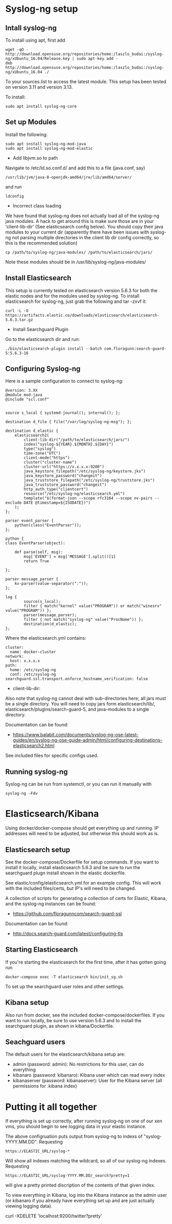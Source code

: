 # Syslog-ng setup

## Intall syslog-ng

To install using apt, first add 

	wget -qO - http://download.opensuse.org/repositories/home:/laszlo_budai:/syslog-ng/xUbuntu_16.04/Release.key | sudo apt-key add -	
	deb http://download.opensuse.org/repositories/home:/laszlo_budai:/syslog-ng/xUbuntu_16.04 ./

To your sources.list to access the latest module.  This setup has been tested on version 3.11 and version 3.13.  

To install:
	
	sudo apt install syslog-ng-core

## Set up Modules

Install the following:
	
	sudo apt install syslog-ng-mod-java
	sudo apt install syslog-ng-mod-elastic
	
* Add libjvm.so to path 

Navigate to /etc/ld.so.conf.d/ and add this to a file (java.conf, say)

	/usr/lib/jvm/java-8-openjdk-amd64/jre/lib/amd64/server/

and run 

	ldconfig 

* Incorrect class loading

We have found that syslog-ng does not actually load all of the syslog-ng java modules.  A hack to get around this is make sure those are in your 'client-lib-dir' (See elasticsearch config below).  You should copy their java modules to your current dir (apparently there have been issues with syslog-ng not parsing multiple directories in the client lib dir config correctly, so this is the recommended solution)

	cp /path/to/syslog-ng/java-modules/ /path/to/elasticsearch/jars/

Note these modules should be in /usr/lib/syslog-ng/java-modules/

## Install Elasticsearch

This setup is currently tested on elasticsearch version 5.6.3 for both the elastic nodes and for the modules used by syslog-ng.  To install elasticsearch for syslog-ng, just grab the following and tar -zxvf it:

	curl -L -O https://artifacts.elastic.co/downloads/elasticsearch/elasticsearch-5.6.3.tar.gz

* Install Searchguard Plugin

Go to the elasticsearch dir and run:

	./bin/elasticsearch-plugin install --batch com.floragunn:search-guard-5:5.6.3-16


## Configuring Syslog-ng

Here is a sample configuration to connect to syslog-ng:

	@version: 3.XX
	@module mod-java
	@include "scl.conf"


	source s_local { systemd-journal(); internal(); };

	destination d_file { file("/var/log/syslog-ng-msg"); };

	destination d_elastic {
		elasticsearch2(
			client-lib-dir("/path/to/elasticsearch/jars/")
			index("syslog-${YEAR}.${MONTH}.${DAY}")
			type("syslog")
			time-zone("UTC")
			client-mode("https")
			cluster("cluster-name")
			cluster-url("https://x.x.x.x:9200")
			java_keystore_filepath("/etc/syslog-ng/keystore.jks")
			java_keystore_password("changeit")
			java_truststore_filepath("/etc/syslog-ng/truststore.jks")
			java_truststore_password("changeit")
			http_auth_type("clientcert")
			resource("/etc/syslog-ng/elasticsearch.yml")
			template("$(format-json --scope rfc3164 --scope nv-pairs --exclude DATE @timestamp=${ISODATE})")
		);
	};

	parser event_parser {
        python(class("EventParser"));
	};

	python {
	class EventParser(object):

		def parse(self, msg):
			msg['EVENT'] = msg['MESSAGE'].split()[1]
			return True

	};

	parser message_parser {
		kv-parser(value-separator(":"));
	};

	log {
	        source(s_local);
	        filter { match("kernel" value("PROGRAM")) or match("winesrv" value("PROGRAM")) };
	        parser(message_parser);
	        filter { not match("syslog-ng" value("ProcName")) };
	        destination(d_elastic);
	};

Where the elasticsearch.yml contains:

	cluster:
	  name: docker-cluster
	network:
	  host: x.x.x.x
	path:
	  home: /etc/syslog-ng
	  conf: /etc/syslog-ng
	searchguard.ssl.transport.enforce_hostname_verification: false

* client-lib-dir:

Also note that syslog-ng cannot deal with sub-directories here; all jars must be a single directory.  You will need to copy jars form elasticsearch/lib/, elasticsearch/plugins/search-guard-5, and java-modules to a single directory.  

Documentation can be found:
* https://www.balabit.com/documents/syslog-ng-ose-latest-guides/en/syslog-ng-ose-guide-admin/html/configuring-destinations-elasticsearch2.html

See included files for specific configs used.

## Running syslog-ng

Syslog-ng can be run from systemctl, or you can run it manually with 
	
	syslog-ng -Fdv

# Elasticsearch/Kibana

Using docker/docker-compose should get everything up and running.  IP addresses will need to be adjusted, but otherwise this should work as is.   

## Elasticsearch setup

See the docker-compose/Dockerfile for setup commands.  If you want to install it locally, install elasticsearch 5.6.3 and be sure to run the searchguard plugn install shown in the elastic dockerfile.

See elastic/config/elasticsearch.yml for an example config.  This will work with the included files/certs, but IP's will need to be changed.  

A collection of scripts for generating a collection of certs for Elastic, Kibana, and the syslog-ng instances can be found:
* https://github.com/floragunncom/search-guard-ssl

Documentation can be found:
* http://docs.search-guard.com/latest/configuring-tls

## Starting Elasticsearch 

If you're starting the elasticsearch for the first time, after it has gotten going run 

	docker-compose exec -T elasticsearch bin/init_sg.sh

To set up the searchguard user roles and other settings.  

## Kibana setup

Also run from docker, see the included docker-compose/dockerfiles.  If you want to run locally, be sure to use version 5.6.3 and to install the searchguard plugin, as shown in kibana/Dockerfile.

## Seachguard users

The default users for the elasticsearch/kibana setup are:

* admin (password: admin): No restrictions for this user, can do everything
* kibanaro (password: kibanaro): Kibana user which can read every index
* kibanaserver (password: kibanaserver): User for the Kibana server (all permissions for .kibana index)

# Putting it all together

If everything is set up correctly, after running syslog-ng on one of our xen vms, you should begin to see logging data in your elastic instance.  

The above configruation puts output from syslog-ng to indexs of "syslog-YYYY.MM.DD".  Requesting

	https://ELASTIC_URL/syslog-*

Will show all indexes matching the wildcard, so all of our syslog-ng indexes.  Requesting

	https://ELASTIC_URL/syslog-YYYY.MM.DD/_search?pretty=1

will give a pretty printed discription of the contents of that given index.  

To view everything in Kibana, log into the Kibana instance as the admin user (or kibanaro if you already have everything set up and are just actually viewing logging data).  


curl -XDELETE 'localhost:9200/twitter?pretty'
